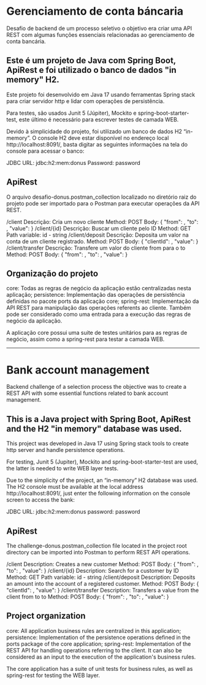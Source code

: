 # Gerenciamento de conta báncaria

Desafio de backend de um processo seletivo o objetivo era criar uma API REST com algumas funções essenciais relacionadas ao gerenciamento de conta bancária.

<h2><b>Este é um projeto de Java com Spring Boot, ApiRest e foi utilizado o banco de dados "in memory" H2.</b></h2>

Este projeto foi desenvolvido em Java 17 usando ferramentas Spring stack para criar servidor http e lidar com operações de persistência.

Para testes, são usados Junit 5 (Júpiter), Mockito e spring-boot-starter-test, este último é necessário para escrever testes de camada WEB.

Devido à simplicidade do projeto, foi utilizado um banco de dados H2 “in-memory”. O console H2 deve estar disponível no endereço local http://localhost:8091/, 
basta digitar as seguintes informações na tela do console para acessar o banco:

JDBC URL: jdbc:h2:mem:donus
Password: password

<h2><b>ApiRest</b></h2>

O arquivo desafio-donus.postman_collection localizado no diretório raiz do projeto pode ser importado para o Postman para executar operações da API REST.

/client
Descrição: Cria um novo cliente
Method: POST
Body: { "from": <string>, "to": <string>, "value": <string> }
/client/{id}
Descrição: Buscar um cliente pelo ID
Method: GET
Path variable: id - string
/client/deposit
Descrição: Deposita um valor na conta de um cliente registrado.
Method: POST
Body: { "clientId": <string>, "value": <integer> }
/client/transfer
Descrição: Transfere um valor do cliente from para o to
Method: POST
Body: { "from": <string>, "to": <string>, "value": <integer> }

<h2><b>Organização do projeto</b></h2>

core: Todas as regras de negócio da aplicação estão centralizadas nesta aplicação;
persistence: Implementação das operações de persistência definidas no pacote ports da aplicação core;
spring-rest: Implementação da API REST para manipulação das operações referents ao cliente. Também pode ser considerado como uma entrada para a execução das regras de negócio da aplicação.

A aplicação core possui uma suite de testes unitários para as regras de negócio, assim como a spring-rest para testar a camada WEB. 

----------------------------------------------------------------------------------------------------------------------------------------------------------------------

# Bank account management

Backend challenge of a selection process the objective was to create a REST API with some essential functions related to bank account management.

<h2><b>This is a Java project with Spring Boot, ApiRest and the H2 "in memory" database was used.</b></h2>

This project was developed in Java 17 using Spring stack tools to create http server and handle persistence operations.

For testing, Junit 5 (Jupiter), Mockito and spring-boot-starter-test are used, the latter is needed to write WEB layer tests.

Due to the simplicity of the project, an “in-memory” H2 database was used. The H2 console must be available at the local address http://localhost:8091/,
just enter the following information on the console screen to access the bank:

JDBC URL: jdbc:h2:mem:donus
password: password

<h2><b>ApiRest</b></h2>

The challenge-donus.postman_collection file located in the project root directory can be imported into Postman to perform REST API operations.

/client
Description: Creates a new customer
Method: POST
Body: { "from": <string>, "to": <string>, "value": <string> }
/client/{id}
Description: Search for a customer by ID
Method: GET
Path variable: id - string
/client/deposit
Description: Deposits an amount into the account of a registered customer.
Method: POST
Body: { "clientId": <string>, "value": <integer> }
/client/transfer
Description: Transfers a value from the client from to to
Method: POST
Body: { "from": <string>, "to": <string>, "value": <integer> }

<h2><b>Project organization</b></h2>

core: All application business rules are centralized in this application;
persistence: Implementation of the persistence operations defined in the ports package of the core application;
spring-rest: Implementation of the REST API for handling operations referring to the client. It can also be considered as an input to the execution of the application's business rules.

The core application has a suite of unit tests for business rules, as well as spring-rest for testing the WEB layer.
